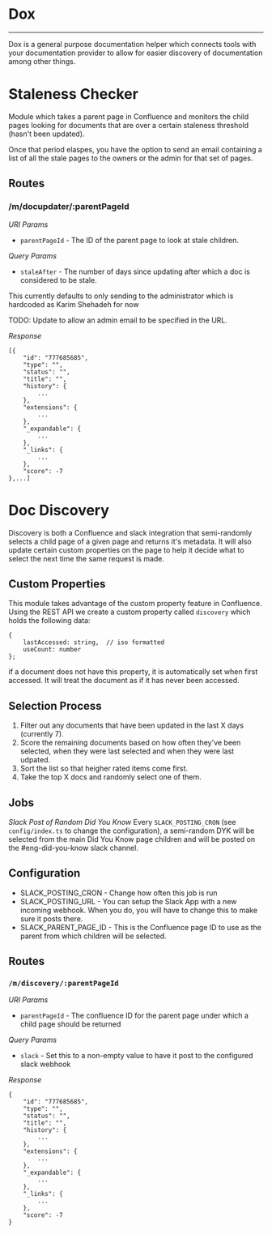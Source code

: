 # Dox
---
Dox is a general purpose documentation helper which connects 
tools with your documentation provider to allow for easier discovery 
of documentation among other things.

# Staleness Checker
Module which takes a parent page in Confluence and monitors the child pages
looking for documents that are over a certain staleness threshold (hasn't been updated).

Once that period elaspes, you have the option to send an email 
containing a list of all the stale pages to the owners or 
the admin for that set of pages.    

## Routes

### /m/docupdater/:parentPageId

*URI Params*
* `parentPageId` - The ID of the parent page to look at stale children.

*Query Params*
* `staleAfter` -  The number of days since updating after which a doc is considered to be stale.

This currently defaults to only sending to the administrator which is hardcoded as Karim Shehadeh for now

TODO: Update to allow an admin email to be specified in the URL.

*Response*

    [{
        "id": "777685685",
        "type": "",
        "status": "",
        "title": "",
        "history": {
            ...
        },
        "extensions": {
            ...
        },
        "_expandable": {
            ...
        },
        "_links": {
            ...
        },
        "score": -7
    },...]    

# Doc Discovery
Discovery is both a Confluence and slack integration that semi-randomly selects
a child page of a given page and returns it's metadata.  It will also update
certain custom properties on the page to help it decide what to select the next time 
the same request is made.

## Custom Properties
This module takes advantage of the custom property feature in Confluence.  Using the REST API
we create a custom property called `discovery` which holds the following data:

    {
        lastAccessed: string,  // iso formatted
        useCount: number
    };

if a document does not have this property, it is automatically set when first accessed.  It will
treat the document as if it has never been accessed.

## Selection Process

1. Filter out any documents that have been updated in the last X days (currently 7).
2. Score the remaining documents based on how often they've been selected, when they were 
    last selected and when they were last udpated.
3. Sort the list so that heigher rated items come first.
4. Take the top X docs and randomly select one of them.

## Jobs
*Slack Post of Random _Did You Know_*
Every `SLACK_POSTING_CRON` (see `config/index.ts` to change the configuration), a semi-random DYK will
be selected from the main Did You Know page children and  will be posted on the #eng-did-you-know  slack 
channel.

## Configuration

* SLACK_POSTING_CRON - Change how often this job is run
* SLACK_POSTING_URL - You  can setup the Slack  App with a new incoming webhook.  When you  do,  you will have
    to change this to make  sure it posts there.
* SLACK_PARENT_PAGE_ID - This is the Confluence page ID to use as the parent from which children will be selected.


## Routes

### `/m/discovery/:parentPageId`

*URI Params*
* `parentPageId` - The confluence ID for the parent page under which a 
                child page should be returned

*Query Params*
* `slack` -  Set this to a non-empty value  to  have  it  post to the configured slack webhook

*Response*

    {
        "id": "777685685",
        "type": "",
        "status": "",
        "title": "",
        "history": {
            ...
        },
        "extensions": {
            ...
        },
        "_expandable": {
            ...
        },
        "_links": {
            ...
        },
        "score": -7
    }    
